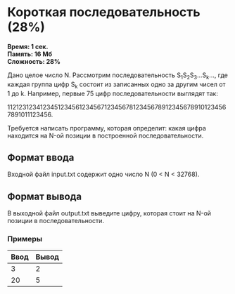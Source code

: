 <h1 class="title">Короткая последовательность (28%)</h1>
<p><b>Время: 1 сек.<br>Память: 16 Мб<br>Сложность: 28%</b></p>
<p>Дано целое число N. Рассмотрим последовательность S<sub>1</sub>S<sub>2</sub>S<sub>3</sub>...S<sub>k</sub>..., где каждая группа цифр S<sub>k</sub> состоит из записанных одно за другим чисел от 1 до k. Например, первые 75 цифр последовательности выглядят так:</p>
<p>112123123412345123456123456712345678123456789123456789101234567891011123456.</p>
<p>Требуется написать программу, которая определит: какая цифра находится на N-ой позиции в построенной последовательности.</p>
<h2>Формат ввода</h2>
<p>Входной файл input.txt содержит одно число N (0 < N < 32768).</p>
<h2>Формат вывода</h2>
<p>В выходной файл output.txt выведите цифру, которая стоит на N-ой позиции в последовательности.</p>
<h3>Примеры</h3>
<table class="sample-tests">
  <thead>
     <tr>
        <th>Ввод</th>
        <th>Вывод</th>
     </tr>
  </thead>
  <tbody>
     <tr>
        <td>3</td>
        <td>2</td>
     </tr>
     <tr>
         <td>20</td>
         <td>5</td>
     </tr>
  </tbody>
</table>